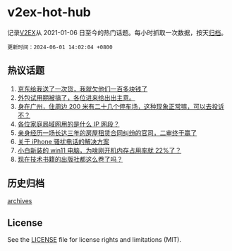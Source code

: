# v2ex-hot-hub

 记录[V2EX](https://www.v2ex.com/)从 2021-01-06 日至今的热门话题。每小时抓取一次数据，按天[归档](archives)。

`更新时间：2024-06-01 14:02:04 +0800`

## 热议话题

1. [京东给我送了一次货，我就欠他们一百多块钱了](https://www.v2ex.com/t/1045892)
1. [外包试用期被搞了，各位进来给出出主意。](https://www.v2ex.com/t/1045689)
1. [身在广州，住周边 200 米有二十几个停车场，这种现象正常嘛，可以去投诉不？](https://www.v2ex.com/t/1045690)
1. [各位家庭局域网用的是什么 IP 网段？](https://www.v2ex.com/t/1045798)
1. [亲身经历一场长达三年的房屋租赁合同纠纷的官司，二审终于赢了](https://www.v2ex.com/t/1045774)
1. [关于 iPhone 骚扰电话的解决方案](https://www.v2ex.com/t/1045753)
1. [小白新装的 win11 电脑，为啥刚开机内存占用率就 22%了？](https://www.v2ex.com/t/1045722)
1. [现在技术书籍的出版社都这么卷了吗？](https://www.v2ex.com/t/1045727)

## 历史归档

[archives](archives)

## License

See the [LICENSE](LICENSE) file for license rights and limitations (MIT).
